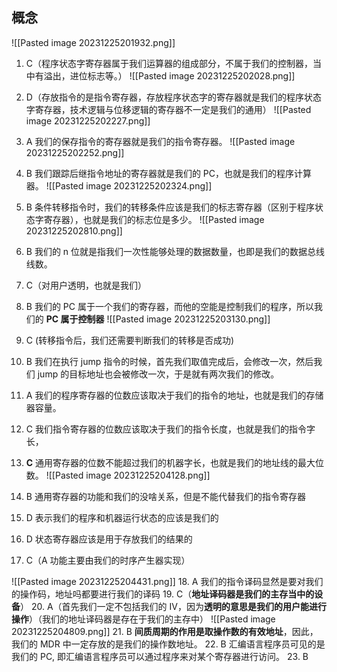 ## 概念
![[Pasted image 20231225201932.png]]
1. C（程序状态字寄存器属于我们运算器的组成部分，不属于我们的控制器，当中有溢出，进位标志等。）
![[Pasted image 20231225202028.png]]
2. D（存放指令的是指令寄存器，存放程序状态字的寄存器就是我们的程序状态字寄存器，技术逻辑与位移逻辑的寄存器不一定是我们的通用）
![[Pasted image 20231225202227.png]]
3. A 我们的保存指令的寄存器就是我们的指令寄存器。
![[Pasted image 20231225202252.png]]
4. B 我们跟踪后继指令地址的寄存器就是我们的 PC，也就是我们的程序计算器。
![[Pasted image 20231225202324.png]]
5. B 条件转移指令时，我们的转移条件应该是我们的标志寄存器（区别于程序状态字寄存器），也就是我们的标志位是多少。
![[Pasted image 20231225202810.png]]
6. B 我们的 n 位就是指我们一次性能够处理的数据数量，也即是我们的数据总线线数。
7. C（对用户透明，也就是我们）
8. B 我们的 PC 属于一个我们的寄存器，而他的空能是控制我们的程序，所以我们的 **PC 属于控制器**
![[Pasted image 20231225203130.png]]

09. C (转移指令后，我们还需要判断我们的转移是否成功)
10. B 我们在执行 jump 指令的时候，首先我们取值完成后，会修改一次，然后我们 jump 的目标地址也会被修改一次，于是就有两次我们的修改。
11. A 我们的程序寄存器的位数应该取决于我们的指令的地址，也就是我们的存储器容量。
12. C 我们指令寄存器的位数应该取决于我们的指令长度，也就是我们的指令字长，
13. **C** 通用寄存器的位数不能超过我们的机器字长，也就是我们的地址线的最大位数。
![[Pasted image 20231225204128.png]]
14. B 通用寄存器的功能和我们的没啥关系，但是不能代替我们的指令寄存器
15. D 表示我们的程序和机器运行状态的应该是我们的
16. D 状态寄存器应该是用于存放我们的结果的
17. C（A 功能主要由我们的时序产生器实现）

![[Pasted image 20231225204431.png]]
18. A 我们的指令译码显然是要对我们的操作码，地址吗都要进行我们的译码
19. C（**地址译码器是我们的主存当中的设备**）
20. A（首先我们一定不包括我们的 IV，因为**透明的意思是我们的用户能进行操作**）（我们的地址译码器是存在于我们的主存中）
![[Pasted image 20231225204809.png]]
21. B **间质周期的作用是取操作数的有效地址**，因此，我们的 MDR 中一定存放的是我们的操作数地址。
22. B 汇编语言程序员可见的是我们的 PC, 即汇编语言程序员可以通过程序来对某个寄存器进行访问。
23. B

